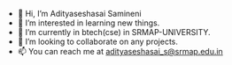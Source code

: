 - 👋 Hi, I’m Adityaseshasai Samineni
- 👀 I’m interested in learning new things.
- 🌱 I’m currently in btech(cse) in SRMAP-UNIVERSITY. 
- 💞️ I’m looking to collaborate on any projects.
- 📫 You can reach me at adityaseshasai_s@srmap.edu.in

<!---
Adityaseshasais/Adityaseshasais is a ✨ special ✨ repository because its `README.md` (this file) appears on your GitHub profile.
You can click the Preview link to take a look at your changes.
--->
